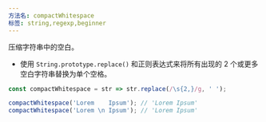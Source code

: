 ```yaml
---
方法名: compactWhitespace
标签: string,regexp,beginner
---
```


压缩字符串中的空白。

- 使用 `String.prototype.replace()` 和正则表达式来将所有出现的 2 个或更多空白字符串替换为单个空格。

```js
const compactWhitespace = str => str.replace(/\s{2,}/g, ' ');
```

```js
compactWhitespace('Lorem    Ipsum'); // 'Lorem Ipsum'
compactWhitespace('Lorem \n Ipsum'); // 'Lorem Ipsum'
```
